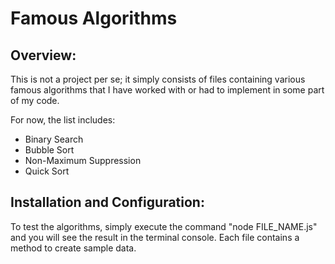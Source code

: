 # Famous Algorithms

## Overview:

This is not a project per se; it simply consists of files containing various famous algorithms that I have worked with or had to implement in some part of my code.

For now, the list includes:

- Binary Search
- Bubble Sort
- Non-Maximum Suppression
- Quick Sort

## Installation and Configuration:

To test the algorithms, simply execute the command "node FILE_NAME.js" and you will see the result in the terminal console. Each file contains a method to create sample data.
